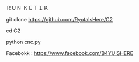 ＲＵＮ ＫＥＴＩＫ 

git clone https://github.com/RyotaIsHere/C2

cd C2

python cnc.py


Facebokk : https://www.facebook.com/B4YUISHERE
